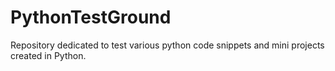 # PythonTestGround
Repository dedicated to test various python code snippets and mini projects created in Python.
